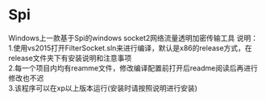 # Spi
Windows上一款基于Spi的windows socket2网络流量透明加密传输工具
说明：<br>
1.使用vs2015打开FilterSocket.sln来进行编译，默认是x86的release方式，在release文件夹下有安装说明和注意事项<br>
2.每一个项目内均有reamme文件，修改编译配置前打开后readme阅读后再进行修改也不迟<br>
3.该程序可以在xp以上版本运行(安装时请按照说明进行安装)<br>

